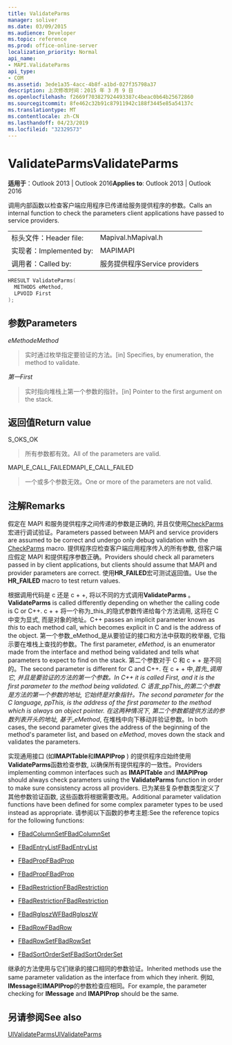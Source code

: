 ```yaml
---
title: ValidateParms
manager: soliver
ms.date: 03/09/2015
ms.audience: Developer
ms.topic: reference
ms.prod: office-online-server
localization_priority: Normal
api_name:
- MAPI.ValidateParms
api_type:
- COM
ms.assetid: 3ede1a35-4acc-4b8f-a1bd-027f35798a37
description: 上次修改时间：2015 年 3 月 9 日
ms.openlocfilehash: f2669f703827924493387c4beac0b64b25672860
ms.sourcegitcommit: 8fe462c32b91c87911942c188f3445e85a54137c
ms.translationtype: MT
ms.contentlocale: zh-CN
ms.lasthandoff: 04/23/2019
ms.locfileid: "32329573"
---
```

# <a name="validateparms"></a><span data-ttu-id="7c90c-103">ValidateParms</span><span class="sxs-lookup"><span data-stu-id="7c90c-103">ValidateParms</span></span>

  
  
<span data-ttu-id="7c90c-104">**适用于**：Outlook 2013 | Outlook 2016</span><span class="sxs-lookup"><span data-stu-id="7c90c-104">**Applies to**: Outlook 2013 | Outlook 2016</span></span> 
  
<span data-ttu-id="7c90c-105">调用内部函数以检查客户端应用程序已传递给服务提供程序的参数。</span><span class="sxs-lookup"><span data-stu-id="7c90c-105">Calls an internal function to check the parameters client applications have passed to service providers.</span></span> 
  
|||
|:-----|:-----|
|<span data-ttu-id="7c90c-106">标头文件：</span><span class="sxs-lookup"><span data-stu-id="7c90c-106">Header file:</span></span>  <br/> |<span data-ttu-id="7c90c-107">Mapival.h</span><span class="sxs-lookup"><span data-stu-id="7c90c-107">Mapival.h</span></span>  <br/> |
|<span data-ttu-id="7c90c-108">实现者：</span><span class="sxs-lookup"><span data-stu-id="7c90c-108">Implemented by:</span></span>  <br/> |<span data-ttu-id="7c90c-109">MAPI</span><span class="sxs-lookup"><span data-stu-id="7c90c-109">MAPI</span></span>  <br/> |
|<span data-ttu-id="7c90c-110">调用者：</span><span class="sxs-lookup"><span data-stu-id="7c90c-110">Called by:</span></span>  <br/> |<span data-ttu-id="7c90c-111">服务提供程序</span><span class="sxs-lookup"><span data-stu-id="7c90c-111">Service providers</span></span>  <br/> |
   
```cpp
HRESULT ValidateParms(
  METHODS eMethod,
  LPVOID First
);
```

## <a name="parameters"></a><span data-ttu-id="7c90c-112">参数</span><span class="sxs-lookup"><span data-stu-id="7c90c-112">Parameters</span></span>

 <span data-ttu-id="7c90c-113">_eMethod_</span><span class="sxs-lookup"><span data-stu-id="7c90c-113">_eMethod_</span></span>
  
> <span data-ttu-id="7c90c-114">实时通过枚举指定要验证的方法。</span><span class="sxs-lookup"><span data-stu-id="7c90c-114">[in] Specifies, by enumeration, the method to validate.</span></span> 
    
 <span data-ttu-id="7c90c-115">_第一_</span><span class="sxs-lookup"><span data-stu-id="7c90c-115">_First_</span></span>
  
> <span data-ttu-id="7c90c-116">实时指向堆栈上第一个参数的指针。</span><span class="sxs-lookup"><span data-stu-id="7c90c-116">[in] Pointer to the first argument on the stack.</span></span>
    
## <a name="return-value"></a><span data-ttu-id="7c90c-117">返回值</span><span class="sxs-lookup"><span data-stu-id="7c90c-117">Return value</span></span>

<span data-ttu-id="7c90c-118">S_OK</span><span class="sxs-lookup"><span data-stu-id="7c90c-118">S_OK</span></span> 
  
> <span data-ttu-id="7c90c-119">所有参数都有效。</span><span class="sxs-lookup"><span data-stu-id="7c90c-119">All of the parameters are valid.</span></span> 
    
<span data-ttu-id="7c90c-120">MAPI_E_CALL_FAILED</span><span class="sxs-lookup"><span data-stu-id="7c90c-120">MAPI_E_CALL_FAILED</span></span> 
  
> <span data-ttu-id="7c90c-121">一个或多个参数无效。</span><span class="sxs-lookup"><span data-stu-id="7c90c-121">One or more of the parameters are not valid.</span></span>
    
## <a name="remarks"></a><span data-ttu-id="7c90c-122">注解</span><span class="sxs-lookup"><span data-stu-id="7c90c-122">Remarks</span></span>

<span data-ttu-id="7c90c-123">假定在 MAPI 和服务提供程序之间传递的参数是正确的, 并且仅使用[CheckParms](checkparms.md)宏进行调试验证。</span><span class="sxs-lookup"><span data-stu-id="7c90c-123">Parameters passed between MAPI and service providers are assumed to be correct and undergo only debug validation with the [CheckParms](checkparms.md) macro.</span></span> <span data-ttu-id="7c90c-124">提供程序应检查客户端应用程序传入的所有参数, 但客户端应假定 MAPI 和提供程序参数正确。</span><span class="sxs-lookup"><span data-stu-id="7c90c-124">Providers should check all parameters passed in by client applications, but clients should assume that MAPI and provider parameters are correct.</span></span> <span data-ttu-id="7c90c-125">使用**HR_FAILED**宏可测试返回值。</span><span class="sxs-lookup"><span data-stu-id="7c90c-125">Use the **HR_FAILED** macro to test return values.</span></span> 
  
 <span data-ttu-id="7c90c-126">根据调用代码是 c 还是 c + +, 将以不同的方式调用**ValidateParms** 。</span><span class="sxs-lookup"><span data-stu-id="7c90c-126">**ValidateParms** is called differently depending on whether the calling code is C or C++.</span></span> <span data-ttu-id="7c90c-127">c + + 将一个称为_this_的隐式参数传递给每个方法调用, 这将在 C 中变为显式, 而是对象的地址。</span><span class="sxs-lookup"><span data-stu-id="7c90c-127">C++ passes an implicit parameter known as  _this_ to each method call, which becomes explicit in C and is the address of the object.</span></span> <span data-ttu-id="7c90c-128">第一个参数_eMethod_是从要验证的接口和方法中获取的枚举器, 它指示要在堆栈上查找的参数。</span><span class="sxs-lookup"><span data-stu-id="7c90c-128">The first parameter,  _eMethod_, is an enumerator made from the interface and method being validated and tells what parameters to expect to find on the stack.</span></span> <span data-ttu-id="7c90c-129">第二个参数对于 C 和 c + + 是不同的。</span><span class="sxs-lookup"><span data-stu-id="7c90c-129">The second parameter is different for C and C++.</span></span> <span data-ttu-id="7c90c-130">在 c + + 中,_首先_调用它, 并且是要验证的方法的第一个参数。</span><span class="sxs-lookup"><span data-stu-id="7c90c-130">In C++ it is called  _First_, and it is the first parameter to the method being validated.</span></span> <span data-ttu-id="7c90c-131">C 语言_ppThis_的第二个参数是方法的第一个参数的地址, 它始终是对象指针。</span><span class="sxs-lookup"><span data-stu-id="7c90c-131">The second parameter for the C language,  _ppThis_, is the address of the first parameter to the method which is always an object pointer.</span></span> <span data-ttu-id="7c90c-132">在这两种情况下, 第二个参数都提供方法的参数列表开头的地址, 基于_eMethod_, 在堆栈中向下移动并验证参数。</span><span class="sxs-lookup"><span data-stu-id="7c90c-132">In both cases, the second parameter gives the address of the beginning of the method's parameter list, and based on  _eMethod_, moves down the stack and validates the parameters.</span></span> 
  
<span data-ttu-id="7c90c-133">实现通用接口 (如**IMAPITable**和**IMAPIProp** ) 的提供程序应始终使用**ValidateParms**函数检查参数, 以确保所有提供程序的一致性。</span><span class="sxs-lookup"><span data-stu-id="7c90c-133">Providers implementing common interfaces such as **IMAPITable** and **IMAPIProp** should always check parameters using the **ValidateParms** function in order to make sure consistency across all providers.</span></span> <span data-ttu-id="7c90c-134">已为某些复杂参数类型定义了其他参数验证函数, 这些函数将根据需要改用。</span><span class="sxs-lookup"><span data-stu-id="7c90c-134">Additional parameter validation functions have been defined for some complex parameter types to be used instead as appropriate.</span></span> <span data-ttu-id="7c90c-135">请参阅以下函数的参考主题:</span><span class="sxs-lookup"><span data-stu-id="7c90c-135">See the reference topics for the following functions:</span></span> 
  
- [<span data-ttu-id="7c90c-136">FBadColumnSet</span><span class="sxs-lookup"><span data-stu-id="7c90c-136">FBadColumnSet</span></span>](fbadcolumnset.md)
    
- [<span data-ttu-id="7c90c-137">FBadEntryList</span><span class="sxs-lookup"><span data-stu-id="7c90c-137">FBadEntryList</span></span>](fbadentrylist.md)
    
- [<span data-ttu-id="7c90c-138">FBadProp</span><span class="sxs-lookup"><span data-stu-id="7c90c-138">FBadProp</span></span>](fbadprop.md)
    
- [<span data-ttu-id="7c90c-139">FBadProp</span><span class="sxs-lookup"><span data-stu-id="7c90c-139">FBadProp</span></span>](fbadprop.md)
    
- [<span data-ttu-id="7c90c-140">FBadRestriction</span><span class="sxs-lookup"><span data-stu-id="7c90c-140">FBadRestriction</span></span>](fbadrestriction.md)
    
- [<span data-ttu-id="7c90c-141">FBadRestriction</span><span class="sxs-lookup"><span data-stu-id="7c90c-141">FBadRestriction</span></span>](fbadrestriction.md)
    
- [<span data-ttu-id="7c90c-142">FBadRglpszW</span><span class="sxs-lookup"><span data-stu-id="7c90c-142">FBadRglpszW</span></span>](fbadrglpszw.md)
    
- [<span data-ttu-id="7c90c-143">FBadRow</span><span class="sxs-lookup"><span data-stu-id="7c90c-143">FBadRow</span></span>](fbadrow.md)
    
- [<span data-ttu-id="7c90c-144">FBadRowSet</span><span class="sxs-lookup"><span data-stu-id="7c90c-144">FBadRowSet</span></span>](fbadrowset.md)
    
- [<span data-ttu-id="7c90c-145">FBadSortOrderSet</span><span class="sxs-lookup"><span data-stu-id="7c90c-145">FBadSortOrderSet</span></span>](fbadsortorderset.md)
    
<span data-ttu-id="7c90c-146">继承的方法使用与它们继承的接口相同的参数验证。</span><span class="sxs-lookup"><span data-stu-id="7c90c-146">Inherited methods use the same parameter validation as the interface from which they inherit.</span></span> <span data-ttu-id="7c90c-147">例如, **IMessage**和**IMAPIProp**的参数检查应相同。</span><span class="sxs-lookup"><span data-stu-id="7c90c-147">For example, the parameter checking for **IMessage** and **IMAPIProp** should be the same.</span></span> 
  
## <a name="see-also"></a><span data-ttu-id="7c90c-148">另请参阅</span><span class="sxs-lookup"><span data-stu-id="7c90c-148">See also</span></span>



[<span data-ttu-id="7c90c-149">UlValidateParms</span><span class="sxs-lookup"><span data-stu-id="7c90c-149">UlValidateParms</span></span>](ulvalidateparms.md)


